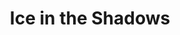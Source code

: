---
portfolio: ice
title:  "Ice in the Shadows"
description: ""
imgSrc: ""
layout: port-v-ice-chapter
set: ice
---